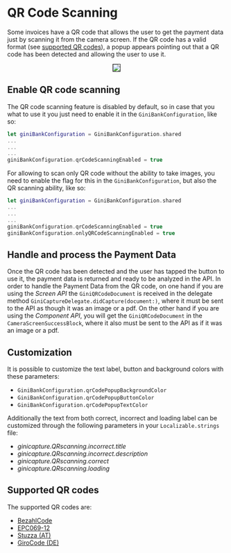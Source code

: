 QR Code Scanning
=============================

Some invoices have a QR code that allows the user to get the payment data just by scanning it from the camera screen. If the QR code has a valid format (see [supported QR codes](#supported-qr-codes)), a popup appears pointing out that a QR code has been detected and allowing the user to use it.
<center><img src="img/qr_code_popup.jpg" border="1"/></center>

Enable QR code scanning
------------------------

The QR code scanning feature is disabled by default, so in case that you what to use it you just need to enable it in the `GiniBankConfiguration`, like so:
```swift
let giniBankConfiguration = GiniBankConfiguration.shared
...
...
...		
giniBankConfiguration.qrCodeScanningEnabled = true
```

For allowing to scan only QR code without the ability to take images, you need to enable the flag for this in the `GiniBankConfiguration`, but also the QR scanning ability, like so: 
```swift
let giniBankConfiguration = GiniBankConfiguration.shared
...
...
...        
giniBankConfiguration.qrCodeScanningEnabled = true
giniBankConfiguration.onlyQRCodeScanningEnabled = true
```

Handle and process the Payment Data
------------------------------------

Once the QR code has been detected and the user has tapped the button to use it, the payment data is returned and ready to be analyzed in the API. In order to handle the Payment Data from the QR code, on one hand if you are using the _Screen API_ the `GiniQRCodeDocument` is received in the delegate method `GiniCaptureDelegate.didCapture(document:)`, where it must be sent to the API as though it was an image or a pdf.
On the other hand if you are using the _Component API_, you will get the `GiniQRCodeDocument` in the `CameraScreenSuccessBlock`, where it also must be sent to the API as if it was an image or a pdf.

Customization
----------------------
It is possible to customize the text label, button and background colors with these parameters:
- `GiniBankConfiguration.qrCodePopupBackgroundColor`
- `GiniBankConfiguration.qrCodePopupButtonColor`
- `GiniBankConfiguration.qrCodePopupTextColor`

Additionally the text from both correct, incorrect and loading label can be customized through the following parameters in your `Localizable.strings` file:
- _ginicapture.QRscanning.incorrect.title_
- _ginicapture.QRscanning.incorrect.description_
- _ginicapture.QRscanning.correct_
- _ginicapture.QRscanning.loading_


Supported QR codes
----------------------

The supported QR codes are:
- [BezahlCode](http://www.bezahlcode.de)
- [EPC069-12](https://www.europeanpaymentscouncil.eu/document-library/guidance-documents/quick-response-code-guidelines-enable-data-capture-initiation)
- [Stuzza (AT)](https://www.stuzza.at/de/zahlungsverkehr/qr-code.html)
- [GiroCode (DE)](https://www.girocode.de/rechnungsempfaenger/)
